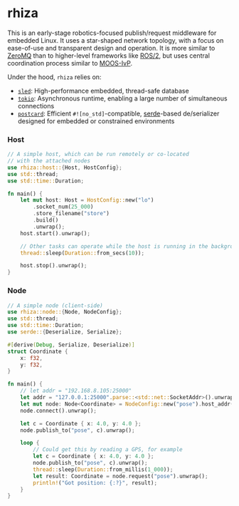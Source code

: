 # rhiza

This is an early-stage robotics-focused publish/request middleware for embedded Linux. It uses a star-shaped network topology, with a focus on ease-of-use and transparent design and operation. It is more similar to [ZeroMQ](https://zguide.zeromq.org/docs/chapter1/) than to higher-level frameworks like [ROS/2](https://design.ros2.org/articles/discovery_and_negotiation.html), but uses central coordination process similar to [MOOS-IvP](https://oceanai.mit.edu/ivpman/pmwiki/pmwiki.php?n=Helm.HelmDesignIntro#section2.4). 

Under the hood, `rhiza` relies on:
* [`sled`](https://github.com/spacejam/sled): High-performance embedded, thread-safe database 
* [`tokio`](https://tokio.rs): Asynchronous runtime, enabling a large number of simultaneous connections
* [`postcard`](https://github.com/jamesmunns/postcard): Efficient `#![no_std]`-compatible, [serde](https://serde.rs/)-based de/serializer designed for embedded or constrained environments 

### Host 
```rust
// A simple host, which can be run remotely or co-located
// with the attached nodes 
use rhiza::host::{Host, HostConfig};
use std::thread;
use std::time::Duration;

fn main() {
    let mut host: Host = HostConfig::new("lo")
        .socket_num(25_000)
        .store_filename("store")
        .build()
        .unwrap();
    host.start().unwrap();

    // Other tasks can operate while the host is running in the background
    thread::sleep(Duration::from_secs(10));

    host.stop().unwrap();
}

```

### Node
```rust
// A simple node (client-side)
use rhiza::node::{Node, NodeConfig};
use std::thread;
use std::time::Duration;
use serde::{Deserialize, Serialize};

#[derive(Debug, Serialize, Deserialize)]
struct Coordinate {
    x: f32,
    y: f32,
}

fn main() {
    // let addr = "192.168.8.105:25000"
    let addr = "127.0.0.1:25000".parse::<std::net::SocketAddr>().unwrap();
    let mut node: Node<Coordinate> = NodeConfig::new("pose").host_addr(addr).build().unwrap();
    node.connect().unwrap();

    let c = Coordinate { x: 4.0, y: 4.0 };
    node.publish_to("pose", c).unwrap();

    loop {
        // Could get this by reading a GPS, for example
        let c = Coordinate { x: 4.0, y: 4.0 };
        node.publish_to("pose", c).unwrap();
        thread::sleep(Duration::from_millis(1_000));
        let result: Coordinate = node.request("pose").unwrap();
        println!("Got position: {:?}", result);
    }
}

```
